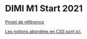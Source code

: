 # DIMI M1 Start 2021

[Projet de référence](https://github.com/AmelieMarmot/dimi-m1-start-2021.git) 

[Les notions abordées en CSS sont ici.](./LEARN-CSS.md)